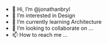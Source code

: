 - 👋 Hi, I’m @jonathanbryl
- 👀 I’m interested in Design
- 🌱 I’m currently learning Architecture
- 💞️ I’m looking to collaborate on ...
- 📫 How to reach me ...

<!---
jonathanbryl/jonathanbryl is a ✨ special ✨ repository because its `README.md` (this file) appears on your GitHub profile.
You can click the Preview link to take a look at your changes.
--->
